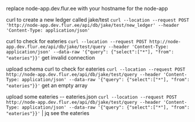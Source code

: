 
replace node-app.dev.flur.ee with your hostname for the node-app

curl to create a new ledger called jake/test
`curl --location --request POST 'http://node-app.dev.flur.ee/api/db/jake/test/new_ledger' --header 'Content-Type: application/json'`

curl to check for eateries
`curl --location --request POST http://node-app.dev.flur.ee/api/db/jake/test/query --header 'Content-Type: application/json' --data-raw '{"query": {"select":["*"], "from": "eateries"}}'`
get invalid connection

upload schema
curl to check for eateries
`curl --location --request POST http://node-app.dev.flur.ee/api/db/jake/test/query --header 'Content-Type: application/json' --data-raw '{"query": {"select":["*"], "from": "eateries"}}'`
get an empty array

upload some eateries -- eateries.json
`curl --location --request POST http://node-app.dev.flur.ee/api/db/jake/test/query --header 'Content-Type: application/json' --data-raw '{"query": {"select":["*"], "from": "eateries"}}'` | jq
see the eateries

